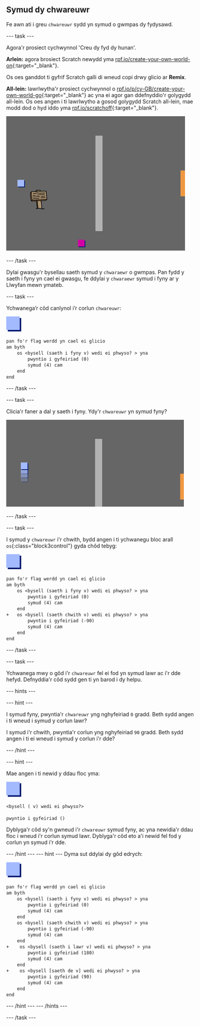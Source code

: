 ## Symud dy chwareuwr

Fe awn ati i greu `chwareuwr` sydd yn symud o gwmpas dy fydysawd.

--- task ---

Agora'r prosiect cychwynnol 'Creu dy fyd dy hunan'.

**Arlein:** agora brosiect Scratch newydd yma [rpf.io/create-your-own-world-on](https://rpf.io/create-your-own-world-on){:target="_blank"}.

Os oes ganddot ti gyfrif Scratch galli di wneud copi drwy glicio ar **Remix**.

**All-lein:** lawrlwytha'r prosiect cychwynnol o [rpf.io/p/cy-GB/create-your-own-world-go](https://rpf.io/p/cy-GB/create-your-own-world-go){:target="_blank"} ac yna ei agor gan ddefnyddio'r golygydd all-lein. Os oes angen i ti lawrlwytho a gosod golygydd Scratch all-lein, mae modd dod o hyd iddo yma [rpf.io/scratchoff](https://rpf.io/scratchoff){:target="_blank"}.

![sgrinlun](images/world-starter.png)

--- /task ---

Dylai gwasgu'r bysellau saeth symud y `chwaraewr` o gwmpas. Pan fydd y saeth i fyny yn cael ei gwasgu, fe ddylai y `chwaraewr` symud i fyny ar y Llwyfan mewn ymateb.

--- task ---

Ychwanega’r côd canlynol i’r corlun `chwareuwr`:

![chwaraewr](images/player.png)

```blocks3
pan fo'r flag werdd yn cael ei glicio
am byth 
    os <bysell (saeth i fyny v) wedi ei phwyso? > yna 
        pwyntio i gyfeiriad (0)
        symud (4) cam
    end
end
```

--- /task ---

--- task ---

Clicia'r faner a dal y saeth i fyny. Ydy'r `chwareuwr` yn symud fyny?

![sgrinlun](images/world-up.png)

--- /task ---

--- task ---

I symud y `chwareuwr` i'r chwith, bydd angen i ti ychwanegu bloc arall `os`{:class="block3control"} gyda chôd tebyg:

![chwaraewr](images/player.png)

```blocks3
pan fo'r flag werdd yn cael ei glicio
am byth 
    os <bysell (saeth i fyny v) wedi ei phwyso? > yna 
        pwyntio i gyfeiriad (0)
        symud (4) cam
    end
+   os <bysell (saeth chwith v) wedi ei phwyso? > yna 
        pwyntio i gyfeiriad (-90)
        symud (4) cam
    end
end
```

--- /task ---

--- task ---

Ychwanega mwy o gôd i'r `chwareuwr` fel ei fod yn symud lawr ac i'r dde hefyd. Defnyddia'r côd sydd gen ti yn barod i dy helpu.

--- hints ---


--- hint ---

I symud fyny, pwyntia'r `chwareuwr` yng nghyfeiriad `0` gradd. Beth sydd angen i ti wneud i symud y corlun lawr?

I symud i'r chwith, pwyntia'r corlun yng nghyfeiriad `90` gradd. Beth sydd angen i ti ei wneud i symud y corlun i'r dde?

--- /hint ---

--- hint ---

Mae angen i ti newid y ddau floc yma:

![chwaraewr](images/player.png)

```blocks3
<bysell ( v) wedi ei phwyso?>

pwyntio i gyfeiriad ()
```

Dyblyga'r côd sy'n gwneud i'r `chwareuwr` symud fyny, ac yna newidia'r ddau floc i wneud i'r corlun symud lawr. Dyblyga'r côd eto a'i newid fel fod y corlun yn symud i'r dde.

--- /hint --- --- hint --- Dyma sut ddylai dy gôd edrych:

![chwaraewr](images/player.png)

```blocks3
pan fo'r flag werdd yn cael ei glicio
am byth 
    os <bysell (saeth i fyny v) wedi ei phwyso? > yna 
        pwyntio i gyfeiriad (0)
        symud (4) cam
    end
    os <bysell (saeth chwith v) wedi ei phwyso? > yna 
        pwyntio i gyfeiriad (-90)
        symud (4) cam
    end
+    os <bysell (saeth i lawr v) wedi ei phwyso? > yna 
        pwyntio i gyfeiriad (180)
        symud (4) cam
    end
+    os <bysell [saeth de v] wedi ei phwyso? > yna 
        pwyntio i gyfeiriad (90)
        symud (4) cam
    end
end
```

--- /hint --- --- /hints ---

--- /task ---

